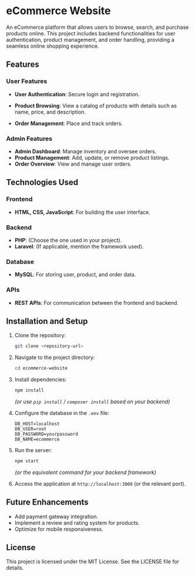 # eCommerce Website

An eCommerce platform that allows users to browse, search, and purchase products online. This project includes backend functionalities for user authentication, product management, and order handling, providing a seamless online shopping experience.

## Features

### User Features
- **User Authentication**: Secure login and registration.
- **Product Browsing**: View a catalog of products with details such as name, price, and description.

- **Order Management**: Place and track orders.

### Admin Features
- **Admin Dashboard**: Manage inventory and oversee orders.
- **Product Management**: Add, update, or remove product listings.
- **Order Overview**: View and manage user orders.

## Technologies Used

### Frontend
- **HTML, CSS, JavaScript**: For building the user interface.

### Backend
- **PHP**: (Choose the one used in your project).
- **Laravel**: (If applicable, mention the framework used).

### Database
- **MySQL**: For storing user, product, and order data.

### APIs
- **REST APIs**: For communication between the frontend and backend.

## Installation and Setup

1. Clone the repository:
   ```bash
   git clone <repository-url>
   ```
2. Navigate to the project directory:
   ```bash
   cd ecommerce-website
   ```
3. Install dependencies:
   ```bash
   npm install
   ```
   *(or use `pip install` / `composer install` based on your backend)*
4. Configure the database in the `.env` file:
   ```env
   DB_HOST=localhost
   DB_USER=root
   DB_PASSWORD=yourpassword
   DB_NAME=ecommerce
   ```
5. Run the server:
   ```bash
   npm start
   ```
   *(or the equivalent command for your backend framework)*

6. Access the application at `http://localhost:3000` (or the relevant port).

## Future Enhancements
- Add payment gateway integration.
- Implement a review and rating system for products.
- Optimize for mobile responsiveness.

## License
This project is licensed under the MIT License. See the LICENSE file for details.
